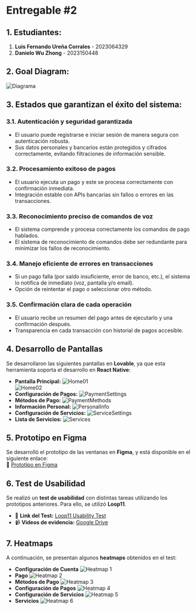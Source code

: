 # Entregable #2

## 1. Estudiantes:
1. **Luis Fernando Ureña Corrales** - 2023064329  
2. **Danielo Wu Zhong** - 2023150448

## 2. Goal Diagram:
![Diagrama](/Imagenes/diagrama.jpeg)

## 3. Estados que garantizan el éxito del sistema:

### 3.1. Autenticación y seguridad garantizada
- El usuario puede registrarse e iniciar sesión de manera segura con autenticación robusta.
- Sus datos personales y bancarios están protegidos y cifrados correctamente, evitando filtraciones de información sensible.

### 3.2. Procesamiento exitoso de pagos
- El usuario ejecuta un pago y este se procesa correctamente con confirmación inmediata.
- Integración estable con APIs bancarias sin fallos o errores en las transacciones.

### 3.3. Reconocimiento preciso de comandos de voz
- El sistema comprende y procesa correctamente los comandos de pago hablados.
- El sistema de reconocimiento de comandos debe ser redundante para minimizar los fallos de reconocimiento.

### 3.4. Manejo eficiente de errores en transacciones
- Si un pago falla (por saldo insuficiente, error de banco, etc.), el sistema lo notifica de inmediato (voz, pantalla y/o email).
- Opción de reintentar el pago o seleccionar otro método.

### 3.5. Confirmación clara de cada operación
- El usuario recibe un resumen del pago antes de ejecutarlo y una confirmación después.
- Transparencia en cada transacción con historial de pagos accesible.

## 4. Desarrollo de Pantallas
Se desarrollaron las siguientes pantallas en **Lovable**, ya que esta herramienta soporta el desarrollo en **React Native**:

- **Pantalla Principal:**
  ![Home01](/Imagenes/Home01.JPG)  
  ![Home02](/Imagenes/Home02.JPG)  
- **Configuración de Pagos:**
  ![PaymentSettings](/Imagenes/IA-protoyipo-Lovable.JPG)  
- **Métodos de Pago:**
  ![PaymentMethods](/Imagenes/Payment-Methods.JPG)  
- **Información Personal:**
  ![PersonalInfo](/Imagenes/Personal-Info.JPG)  
- **Configuración de Servicios:**
  ![ServiceSettings](/Imagenes/Service-Settings.JPG)  
- **Lista de Servicios:**
  ![Services](/Imagenes/Services.JPG)  

## 5. Prototipo en Figma
Se desarrolló el prototipo de las ventanas en **Figma**, y está disponible en el siguiente enlace:  
🔗 [Prototipo en Figma](https://www.figma.com/design/DtFZmDLd8aJHcozW3nNWGd/Payment-Assistant?node-id=0-1&t=np4Cp1nGDBbQQKHi-1)

## 6. Test de Usabilidad
Se realizó un **test de usabilidad** con distintas tareas utilizando los prototipos anteriores. Para ello, se utilizó **Loop11**.

- 🔗 **Link del Test:** [Loop11 Usability Test](https://www.loop11.com/ui/?l11_uid=107057)
- 📹 **Videos de evidencia:** [Google Drive](https://drive.google.com/drive/folders/1WGw0zsl1pwjCa-LWsghyva6zZm6g5N0N?usp=sharing)

## 7. Heatmaps
A continuación, se presentan algunos **heatmaps** obtenidos en el test:

- **Configuración de Cuenta**
  ![Heatmap 1](Imagenes/Heatmaps/AccountSettings.JPG)
- **Pago**
  ![Heatmap 2](Imagenes/Heatmaps/Payment.JPG)
- **Métodos de Pago**
  ![Heatmap 3](Imagenes/Heatmaps/PaymentMethods.JPG)
- **Configuración de Pagos**
  ![Heatmap 4](Imagenes/Heatmaps/PaymentSettings.JPG)
- **Configuración de Servicios**
  ![Heatmap 5](Imagenes/Heatmaps/ServiceSettings.JPG)
- **Servicios**
  ![Heatmap 6](Imagenes/Heatmaps/Services.JPG)
